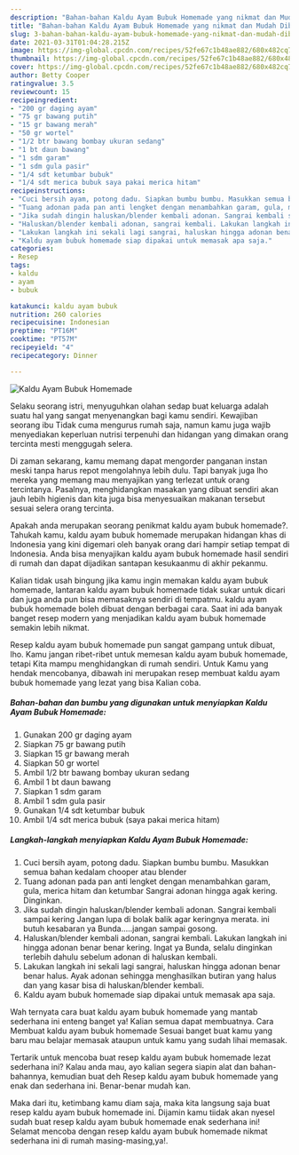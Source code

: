 ```yaml
---
description: "Bahan-bahan Kaldu Ayam Bubuk Homemade yang nikmat dan Mudah Dibuat"
title: "Bahan-bahan Kaldu Ayam Bubuk Homemade yang nikmat dan Mudah Dibuat"
slug: 3-bahan-bahan-kaldu-ayam-bubuk-homemade-yang-nikmat-dan-mudah-dibuat
date: 2021-03-31T01:04:28.215Z
image: https://img-global.cpcdn.com/recipes/52fe67c1b48ae882/680x482cq70/kaldu-ayam-bubuk-homemade-foto-resep-utama.jpg
thumbnail: https://img-global.cpcdn.com/recipes/52fe67c1b48ae882/680x482cq70/kaldu-ayam-bubuk-homemade-foto-resep-utama.jpg
cover: https://img-global.cpcdn.com/recipes/52fe67c1b48ae882/680x482cq70/kaldu-ayam-bubuk-homemade-foto-resep-utama.jpg
author: Betty Cooper
ratingvalue: 3.5
reviewcount: 15
recipeingredient:
- "200 gr daging ayam"
- "75 gr bawang putih"
- "15 gr bawang merah"
- "50 gr wortel"
- "1/2 btr bawang bombay ukuran sedang"
- "1 bt daun bawang"
- "1 sdm garam"
- "1 sdm gula pasir"
- "1/4 sdt ketumbar bubuk"
- "1/4 sdt merica bubuk saya pakai merica hitam"
recipeinstructions:
- "Cuci bersih ayam, potong dadu. Siapkan bumbu bumbu. Masukkan semua bahan kedalam chooper atau blender"
- "Tuang adonan pada pan anti lengket dengan menambahkan garam, gula, merica hitam dan ketumbar Sangrai adonan hingga agak kering. Dinginkan."
- "Jika sudah dingin haluskan/blender kembali adonan. Sangrai kembali sampai kering Jangan lupa di bolak balik agar keringnya merata. ini butuh kesabaran ya Bunda.....jangan sampai gosong."
- "Haluskan/blender kembali adonan, sangrai kembali. Lakukan langkah ini hingga adonan benar benar kering. Ingat ya Bunda, selalu dinginkan terlebih dahulu sebelum adonan di haluskan kembali."
- "Lakukan langkah ini sekali lagi sangrai, haluskan hingga adonan benar benar halus. Ayak adonan sehingga menghasilkan butiran yang halus dan yang kasar bisa di haluskan/blender kembali."
- "Kaldu ayam bubuk homemade siap dipakai untuk memasak apa saja."
categories:
- Resep
tags:
- kaldu
- ayam
- bubuk

katakunci: kaldu ayam bubuk 
nutrition: 260 calories
recipecuisine: Indonesian
preptime: "PT16M"
cooktime: "PT57M"
recipeyield: "4"
recipecategory: Dinner

---
```



![Kaldu Ayam Bubuk Homemade](https://img-global.cpcdn.com/recipes/52fe67c1b48ae882/680x482cq70/kaldu-ayam-bubuk-homemade-foto-resep-utama.jpg)

Selaku seorang istri, menyuguhkan olahan sedap buat keluarga adalah suatu hal yang sangat menyenangkan bagi kamu sendiri. Kewajiban seorang ibu Tidak cuma mengurus rumah saja, namun kamu juga wajib menyediakan keperluan nutrisi terpenuhi dan hidangan yang dimakan orang tercinta mesti menggugah selera.

Di zaman  sekarang, kamu memang dapat mengorder panganan instan meski tanpa harus repot mengolahnya lebih dulu. Tapi banyak juga lho mereka yang memang mau menyajikan yang terlezat untuk orang tercintanya. Pasalnya, menghidangkan masakan yang dibuat sendiri akan jauh lebih higienis dan kita juga bisa menyesuaikan makanan tersebut sesuai selera orang tercinta. 



Apakah anda merupakan seorang penikmat kaldu ayam bubuk homemade?. Tahukah kamu, kaldu ayam bubuk homemade merupakan hidangan khas di Indonesia yang kini digemari oleh banyak orang dari hampir setiap tempat di Indonesia. Anda bisa menyajikan kaldu ayam bubuk homemade hasil sendiri di rumah dan dapat dijadikan santapan kesukaanmu di akhir pekanmu.

Kalian tidak usah bingung jika kamu ingin memakan kaldu ayam bubuk homemade, lantaran kaldu ayam bubuk homemade tidak sukar untuk dicari dan juga anda pun bisa memasaknya sendiri di tempatmu. kaldu ayam bubuk homemade boleh dibuat dengan berbagai cara. Saat ini ada banyak banget resep modern yang menjadikan kaldu ayam bubuk homemade semakin lebih nikmat.

Resep kaldu ayam bubuk homemade pun sangat gampang untuk dibuat, lho. Kamu jangan ribet-ribet untuk memesan kaldu ayam bubuk homemade, tetapi Kita mampu menghidangkan di rumah sendiri. Untuk Kamu yang hendak mencobanya, dibawah ini merupakan resep membuat kaldu ayam bubuk homemade yang lezat yang bisa Kalian coba.

<!--inarticleads1-->

##### Bahan-bahan dan bumbu yang digunakan untuk menyiapkan Kaldu Ayam Bubuk Homemade:

1. Gunakan 200 gr daging ayam
1. Siapkan 75 gr bawang putih
1. Siapkan 15 gr bawang merah
1. Siapkan 50 gr wortel
1. Ambil 1/2 btr bawang bombay ukuran sedang
1. Ambil 1 bt daun bawang
1. Siapkan 1 sdm garam
1. Ambil 1 sdm gula pasir
1. Gunakan 1/4 sdt ketumbar bubuk
1. Ambil 1/4 sdt merica bubuk (saya pakai merica hitam)




<!--inarticleads2-->

##### Langkah-langkah menyiapkan Kaldu Ayam Bubuk Homemade:

1. Cuci bersih ayam, potong dadu. Siapkan bumbu bumbu. Masukkan semua bahan kedalam chooper atau blender
1. Tuang adonan pada pan anti lengket dengan menambahkan garam, gula, merica hitam dan ketumbar Sangrai adonan hingga agak kering. Dinginkan.
1. Jika sudah dingin haluskan/blender kembali adonan. Sangrai kembali sampai kering Jangan lupa di bolak balik agar keringnya merata. ini butuh kesabaran ya Bunda.....jangan sampai gosong.
1. Haluskan/blender kembali adonan, sangrai kembali. Lakukan langkah ini hingga adonan benar benar kering. Ingat ya Bunda, selalu dinginkan terlebih dahulu sebelum adonan di haluskan kembali.
1. Lakukan langkah ini sekali lagi sangrai, haluskan hingga adonan benar benar halus. Ayak adonan sehingga menghasilkan butiran yang halus dan yang kasar bisa di haluskan/blender kembali.
1. Kaldu ayam bubuk homemade siap dipakai untuk memasak apa saja.




Wah ternyata cara buat kaldu ayam bubuk homemade yang mantab sederhana ini enteng banget ya! Kalian semua dapat membuatnya. Cara Membuat kaldu ayam bubuk homemade Sesuai banget buat kamu yang baru mau belajar memasak ataupun untuk kamu yang sudah lihai memasak.

Tertarik untuk mencoba buat resep kaldu ayam bubuk homemade lezat sederhana ini? Kalau anda mau, ayo kalian segera siapin alat dan bahan-bahannya, kemudian buat deh Resep kaldu ayam bubuk homemade yang enak dan sederhana ini. Benar-benar mudah kan. 

Maka dari itu, ketimbang kamu diam saja, maka kita langsung saja buat resep kaldu ayam bubuk homemade ini. Dijamin kamu tiidak akan nyesel sudah buat resep kaldu ayam bubuk homemade enak sederhana ini! Selamat mencoba dengan resep kaldu ayam bubuk homemade nikmat sederhana ini di rumah masing-masing,ya!.

